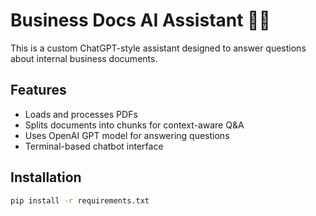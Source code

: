 # Business Docs AI Assistant 🤖📄

This is a custom ChatGPT-style assistant designed to answer questions about internal business documents.

## Features
- Loads and processes PDFs
- Splits documents into chunks for context-aware Q&A
- Uses OpenAI GPT model for answering questions
- Terminal-based chatbot interface

## Installation
```bash
pip install -r requirements.txt
